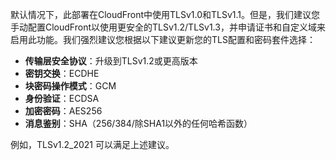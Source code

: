 默认情况下，此部署在CloudFront中使用TLSv1.0和TLSv1.1。但是，我们建议您手动配置CloudFront以使用更安全的TLSv1.2/TLSv1.3，并申请证书和自定义域来启用此功能。我们强烈建议您根据以下建议更新您的TLS配置和密码套件选择：

  - **传输层安全协议**：升级到TLSv1.2或更高版本
  - **密钥交换**：ECDHE
  - **块密码操作模式**：GCM
  - **身份验证**：ECDSA
  - **加密密码**：AES256
  - **消息鉴别**：SHA（256/384/除SHA1以外的任何哈希函数）

例如，TLSv1.2_2021 可以满足上述建议。